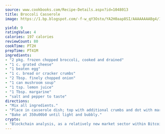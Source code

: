 ```yaml
---
source: www.cookbooks.com/Recipe-Details.aspx?id=1048013
title: Broccoli Casserole
image: https://1.bp.blogspot.com/-f-w_qY3Osto/YA2H0aap8SI/AAAAAAAABg4/17myAO5s9b8JksYvWDXpYkaDlcY0g6k_gCLcBGAsYHQ/s296/3.png

yield: 9
ratingValue: 4
calories: 197 calories
reviewCount: 80
cookTime: PT2H
prepTime: PT41M
ingredients:
- "2 pkg. frozen chopped broccoli, cooked and drained"
- "1 c. grated cheese"
- "1 beaten egg"
- "1 c. bread or cracker crumbs"
- "2 Tbsp. finely chopped onion"
- "1 can mushroom soup"
- "1 tsp. lemon juice"
- "1 Tbsp. margarine"
- "salt and pepper to taste"
directions:
- "Mix all ingredients."
- "Place in casserole dish; top with additional crumbs and dot with margarine."
- "Bake at 350u00b0 until light and bubbly."
crypto:
- "Blockchain analysis, as a relatively new market sector within Bitcoin, demonstrates the weakness of pseudonymity."
---
```

